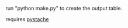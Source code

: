 run "python make.py" to create the output table.

requires [pystache](https://github.com/defunkt/pystache)
